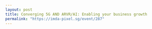 ```yaml
---
layout: post
title: Converging 5G AND ARVR/AI: Enabling your business growth
permalink: "https://imda-pixel.sg/event/287"
---
```

